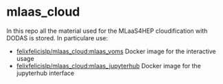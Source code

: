 # mlaas_cloud

In this repo all the material used for the MLaaS4HEP cloudification with DODAS is stored. In particulare use:
- [felixfelicislp/mlaas_cloud:mlaas_voms](https://hub.docker.com/layers/138847699/felixfelicislp/mlaas_cloud/mlaas_voms/images/sha256-3a20722718a7f40730a7cbd23fbc7ccc8ea01a48b2cfe799bdacae62ecbed458?context=explore) Docker image for the interactive usage
- [felixfelicislp/mlaas_cloud:mlaas_jupyterhub](https://hub.docker.com/layers/139371886/felixfelicislp/mlaas_cloud/mlaas_jupyterhub/images/sha256-f9da08f00e3810de6494921c6ffa9148fea29eb028fd4432503e4cceadf111af?context=explore) Docker image for the jupyterhub interface
